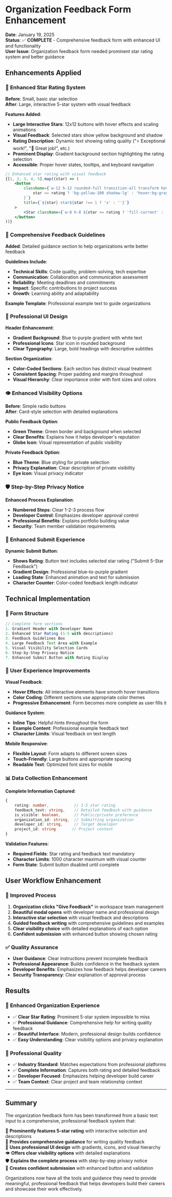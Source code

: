 # Organization Feedback Form Enhancement

**Date**: January 19, 2025  
**Status**: ✅ **COMPLETE** - Comprehensive feedback form with enhanced UI and functionality  
**User Issue**: Organization feedback form needed prominent star rating system and better guidance

## Enhancements Applied

### 🌟 **Enhanced Star Rating System**
**Before**: Small, basic star selection  
**After**: Large, interactive 5-star system with visual feedback

**Features Added**:
- **Large Interactive Stars**: 12x12 buttons with hover effects and scaling animations
- **Visual Feedback**: Selected stars show yellow background and shadow
- **Rating Description**: Dynamic text showing rating quality ("⭐ Exceptional work!", "🌟 Great job!", etc.)
- **Prominent Display**: Gradient background section highlighting the rating selection
- **Accessible**: Proper hover states, tooltips, and keyboard navigation

```jsx
// Enhanced star rating with visual feedback
{[1, 2, 3, 4, 5].map((star) => (
    <button
        className={`w-12 h-12 rounded-full transition-all transform hover:scale-110 ${
            star <= rating ? 'bg-yellow-100 shadow-lg' : 'hover:bg-gray-100'
        }`}
        title={`${star} star${star !== 1 ? 's' : ''}`}
    >
        <Star className={`w-8 h-8 ${star <= rating ? 'fill-current' : ''}`} />
    </button>
))}
```

### 📝 **Comprehensive Feedback Guidelines**
**Added**: Detailed guidance section to help organizations write better feedback

**Guidelines Include**:
- **Technical Skills**: Code quality, problem-solving, tech expertise
- **Communication**: Collaboration and communication assessment  
- **Reliability**: Meeting deadlines and commitments
- **Impact**: Specific contributions to project success
- **Growth**: Learning ability and adaptability

**Example Template**: Professional example text to guide organizations

### 🎨 **Professional UI Design**
**Header Enhancement**:
- **Gradient Background**: Blue to purple gradient with white text
- **Professional Icons**: Star icon in rounded background
- **Clear Typography**: Large, bold headings with descriptive subtitles

**Section Organization**:
- **Color-Coded Sections**: Each section has distinct visual treatment
- **Consistent Spacing**: Proper padding and margins throughout
- **Visual Hierarchy**: Clear importance order with font sizes and colors

### 👁️ **Enhanced Visibility Options**
**Before**: Simple radio buttons  
**After**: Card-style selection with detailed explanations

**Public Feedback Option**:
- **Green Theme**: Green border and background when selected
- **Clear Benefits**: Explains how it helps developer's reputation
- **Globe Icon**: Visual representation of public visibility

**Private Feedback Option**:
- **Blue Theme**: Blue styling for private selection
- **Privacy Explanation**: Clear description of private visibility
- **Eye Icon**: Visual privacy indicator

### 🛡️ **Step-by-Step Privacy Notice**
**Enhanced Process Explanation**:
- **Numbered Steps**: Clear 1-2-3 process flow
- **Developer Control**: Emphasizes developer approval control
- **Professional Benefits**: Explains portfolio building value
- **Security**: Team member validation requirements

### 🚀 **Enhanced Submit Experience**
**Dynamic Submit Button**:
- **Shows Rating**: Button text includes selected star rating ("Submit 5-Star Feedback")
- **Gradient Design**: Professional blue-to-purple gradient
- **Loading State**: Enhanced animation and text for submission
- **Character Counter**: Color-coded feedback length indicator

## Technical Implementation

### 🔧 **Form Structure**
```jsx
// Complete form sections
1. Gradient Header with Developer Name
2. Enhanced Star Rating (1-5 with descriptions) 
3. Feedback Guidelines Box
4. Large Feedback Text Area with Example
5. Visual Visibility Selection Cards
6. Step-by-Step Privacy Notice
7. Enhanced Submit Button with Rating Display
```

### 🎯 **User Experience Improvements**

**Visual Feedback**:
- **Hover Effects**: All interactive elements have smooth hover transitions
- **Color Coding**: Different sections use appropriate color themes
- **Progressive Enhancement**: Form becomes more complete as user fills it

**Guidance System**:
- **Inline Tips**: Helpful hints throughout the form
- **Example Content**: Professional example feedback text
- **Character Limits**: Visual feedback on text length

**Mobile Responsive**:
- **Flexible Layout**: Form adapts to different screen sizes
- **Touch-Friendly**: Large buttons and appropriate spacing
- **Readable Text**: Optimized font sizes for mobile

### 📊 **Data Collection Enhancement**

**Complete Information Captured**:
```typescript
{
    rating: number,           // 1-5 star rating
    feedback_text: string,    // Detailed feedback with guidance
    is_visible: boolean,      // Public/private preference
    organization_id: string,  // Submitting organization
    developer_id: string,     // Target developer
    project_id: string       // Project context
}
```

**Validation Features**:
- **Required Fields**: Star rating and feedback text mandatory
- **Character Limits**: 1000 character maximum with visual counter
- **Form State**: Submit button disabled until complete

## User Workflow Enhancement

### 🔄 **Improved Process**
1. **Organization clicks "Give Feedback"** in workspace team management
2. **Beautiful modal opens** with developer name and professional design
3. **Interactive star selection** with visual feedback and descriptions
4. **Guided feedback writing** with comprehensive guidelines and examples
5. **Clear visibility choice** with detailed explanations of each option
6. **Confident submission** with enhanced button showing chosen rating

### ✅ **Quality Assurance**
- **User Guidance**: Clear instructions prevent incomplete feedback
- **Professional Appearance**: Builds confidence in the feedback system
- **Developer Benefits**: Emphasizes how feedback helps developer careers
- **Security Transparency**: Clear explanation of approval process

## Results

### 🎉 **Enhanced Organization Experience**
- ✅ **Clear Star Rating**: Prominent 5-star system impossible to miss
- ✅ **Professional Guidance**: Comprehensive help for writing quality feedback
- ✅ **Beautiful Interface**: Modern, professional design builds confidence
- ✅ **Easy Understanding**: Clear visibility options and privacy explanation

### 💼 **Professional Quality**
- ✅ **Industry Standard**: Matches expectations from professional platforms
- ✅ **Complete Information**: Captures both rating and detailed feedback
- ✅ **Developer Focused**: Emphasizes helping developer build career
- ✅ **Team Context**: Clear project and team relationship context

---

## Summary

The organization feedback form has been transformed from a basic text input to a comprehensive, professional feedback system that:

🌟 **Prominently features 5-star rating** with interactive selection and descriptions  
📝 **Provides comprehensive guidance** for writing quality feedback  
🎨 **Uses professional UI design** with gradients, icons, and visual hierarchy  
👁️ **Offers clear visibility options** with detailed explanations  
🛡️ **Explains the complete process** with step-by-step privacy notice  
🚀 **Creates confident submission** with enhanced button and validation  

Organizations now have all the tools and guidance they need to provide meaningful, professional feedback that helps developers build their careers and showcase their work effectively. 